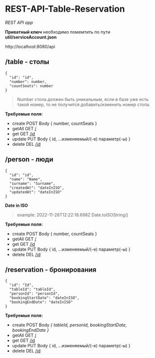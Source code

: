# REST-API-Table-Reservation
_REST API app_

__Приватный ключ__ необходимо помемтить по пути __util/serviceAccount.json__

http://localhost:8080/api
  ## /table - столы 
    {
      "id": "id",
      "number": number,
      "countSeats": number
    }

   >Number стола должен быть уникальным, если в базе уже есть такой номер, то не получится добавить/изменить номер стола.

__Требуемые поля:__
 * create POST Body { number, countSeats }
 * getAll GET [/](http://localhost:8080/api/table) 
 * get GET [/id](http://localhost:8080/api/table/id)
 * update PUT Body { id, ...изменяемый/(-е) параметр(-ы) }
 * delete DEL [/id](http://localhost:8080/api/table/id)

 ## /person - люди
    {
      "id": "id",
      "name": "Name",
      "surname": "Surname",
      "createdAt": "dateInISO",
      "updatedAt": "dateInISO"
    }
  __Date in ISO__
  >example: 2022-11-28T12:22:18.698Z
  Date.toISOString()

__Требуемые поля:__
 * create POST Body { number, countSeats }
 * getAll GET [/](http://localhost:8080/api/person)
 * get GET [/id](http://localhost:8080/api/person)
 * update PUT Body { id, ...изменяемый/(-е) параметр(-ы) }
 * delete DEL [/id](http://localhost:8080/api/person/id)

##  /reservation - бронирования
    {
      "id": "Id",
      "tableId": "tableId",
      "personId": "personId",
      "bookingStartDate": "dateInISO",
      "bookingEndDate": "dateInISO"
    }

__Требуемые поля:__
 * create POST Body _{ tableId, personId, bookingStartDate, bookingEndDate }_
 * getAll GET [/](http://localhost:8080/api/reservation)
 * get GET [/id](http://localhost:8080/api/reservation/id)
 * update PUT Body { id, ...изменяемый/(-е) параметр(-ы) }
 * delete DEL [/id](http://localhost:8080/api/reservation/id)

